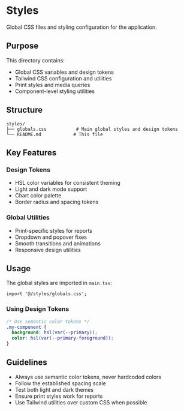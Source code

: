 # Styles

Global CSS files and styling configuration for the application.

## Purpose

This directory contains:
- Global CSS variables and design tokens
- Tailwind CSS configuration and utilities
- Print styles and media queries
- Component-level styling utilities

## Structure

```
styles/
├── globals.css           # Main global styles and design tokens
└── README.md            # This file
```

## Key Features

### Design Tokens
- HSL color variables for consistent theming
- Light and dark mode support
- Chart color palette
- Border radius and spacing tokens

### Global Utilities
- Print-specific styles for reports
- Dropdown and popover fixes
- Smooth transitions and animations
- Responsive design utilities

## Usage

The global styles are imported in `main.tsx`:

```tsx
import '@/styles/globals.css';
```

### Using Design Tokens

```css
/* Use semantic color tokens */
.my-component {
  background: hsl(var(--primary));
  color: hsl(var(--primary-foreground));
}
```

## Guidelines

- Always use semantic color tokens, never hardcoded colors
- Follow the established spacing scale
- Test both light and dark themes
- Ensure print styles work for reports
- Use Tailwind utilities over custom CSS when possible